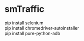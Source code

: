 # smTraffic
pip install selenium  
pip install chromedriver-autoinstaller  
pip install pure-python-adb  
